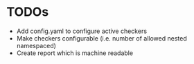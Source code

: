 # TODOs
* Add config.yaml to configure active checkers
* Make checkers configurable (i.e. number of allowed nested namespaced)
* Create report which is machine readable
